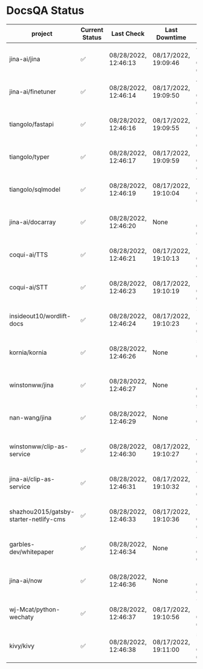 # DocsQA Status

|               project                |Current Status|     Last Check     |   Last Downtime    |              % Uptime              |
|--------------------------------------|--------------|--------------------|--------------------|------------------------------------|
|jina-ai/jina                          |✅            |08/28/2022, 12:46:13|08/17/2022, 19:09:46|82.412 (since 08/15/2022, 07:09:42) |
|jina-ai/finetuner                     |✅            |08/28/2022, 12:46:14|08/17/2022, 19:09:50|415.075 (since 08/15/2022, 07:09:42)|
|tiangolo/fastapi                      |✅            |08/28/2022, 12:46:16|08/17/2022, 19:09:55|415.075 (since 08/15/2022, 07:09:42)|
|tiangolo/typer                        |✅            |08/28/2022, 12:46:17|08/17/2022, 19:09:59|62.085 (since 08/15/2022, 07:09:42) |
|tiangolo/sqlmodel                     |✅            |08/28/2022, 12:46:19|08/17/2022, 19:10:04|82.472 (since 08/15/2022, 07:09:42) |
|jina-ai/docarray                      |✅            |08/28/2022, 12:46:20|None                |100.000 (since 08/24/2022, 01:39:12)|
|coqui-ai/TTS                          |✅            |08/28/2022, 12:46:21|08/17/2022, 19:10:13|82.460 (since 08/15/2022, 07:09:42) |
|coqui-ai/STT                          |✅            |08/28/2022, 12:46:23|08/17/2022, 19:10:19|414.960 (since 08/15/2022, 07:09:42)|
|insideout10/wordlift-docs             |✅            |08/28/2022, 12:46:24|08/17/2022, 19:10:23|241.040 (since 08/15/2022, 07:09:42)|
|kornia/kornia                         |✅            |08/28/2022, 12:46:26|None                |59.528 (since 08/23/2022, 16:11:04) |
|winstonww/jina                        |✅            |08/28/2022, 12:46:27|None                |100.000 (since 08/26/2022, 06:21:28)|
|nan-wang/jina                         |✅            |08/28/2022, 12:46:29|None                |99.970 (since 08/24/2022, 15:11:24) |
|winstonww/clip-as-service             |✅            |08/28/2022, 12:46:30|08/17/2022, 19:10:27|414.851 (since 08/15/2022, 07:09:42)|
|jina-ai/clip-as-service               |✅            |08/28/2022, 12:46:31|08/17/2022, 19:10:32|82.498 (since 08/15/2022, 07:09:42) |
|shazhou2015/gatsby-starter-netlify-cms|✅            |08/28/2022, 12:46:33|08/17/2022, 19:10:36|414.800 (since 08/15/2022, 07:09:42)|
|garbles-dev/whitepaper                |✅            |08/28/2022, 12:46:34|None                |87.895 (since 08/24/2022, 01:39:12) |
|jina-ai/now                           |✅            |08/28/2022, 12:46:36|None                |100.000 (since 08/24/2022, 01:39:12)|
|wj-Mcat/python-wechaty                |✅            |08/28/2022, 12:46:37|08/17/2022, 19:10:56|77.194 (since 08/15/2022, 07:09:42) |
|kivy/kivy                             |✅            |08/28/2022, 12:46:38|08/17/2022, 19:11:00|59.240 (since 08/15/2022, 07:09:42) |
